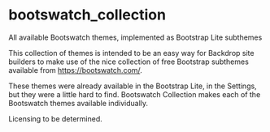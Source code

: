 # bootswatch_collection
All available Bootswatch themes, implemented as Bootstrap Lite subthemes

This collection of themes is intended to be an easy way for Backdrop site builders
to make use of the nice collection of free Bootstrap subthemes available from
https://bootswatch.com/.

These themes were already available in the Bootstrap Lite, in the Settings, but
they were a little hard to find.  Bootswatch Collection makes each of the
Bootswatch themes available individually.

Licensing to be determined.
